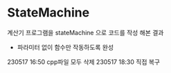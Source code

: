 # StateMachine

계산기 프로그램을 stateMachine 으로 코드를 작성 해본 결과

- 파라미터 없이 함수만 작동하도록 완성


230517 16:50 cpp파일 모두 삭제
230517 18:30 직접 복구
